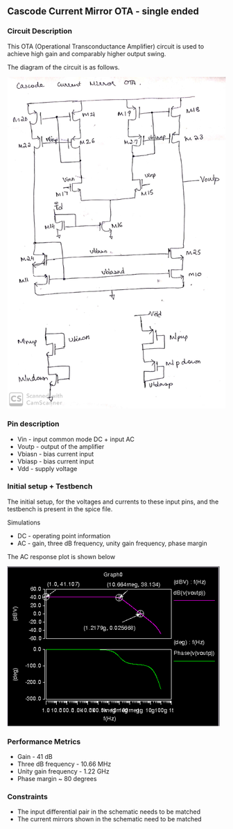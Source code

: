 ## Cascode Current Mirror OTA - single ended

### Circuit Description

This OTA (Operational Transconductance Amplifier) circuit is used to achieve high gain and comparably higher output swing.

The diagram of the circuit is as follows.

![Circuit diagram](schematic.jpg)

### Pin description

* Vin - input common mode DC + input AC
* Voutp - output of the amplifier
* Vbiasn - bias current input
* Vbiasp - bias current input
* Vdd - supply voltage

### Initial setup + Testbench

The initial setup, for the voltages and currents to these input pins, and the testbench is present in the spice file.

Simulations
* DC - operating point information
* AC - gain, three dB frequency, unity gain frequency, phase margin

The AC response plot is shown below

![AC response](AC_response.png)

### Performance Metrics

* Gain - 41 dB
* Three dB frequency - 10.66 MHz
* Unity gain frequency - 1.22 GHz
* Phase margin ~ 80 degrees

### Constraints

* The input differential pair in the schematic needs to be matched
* The current mirrors shown in the schematic need to be matched
